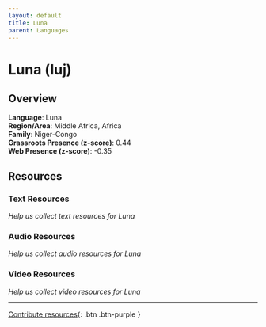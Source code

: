 ```yaml
---
layout: default
title: Luna
parent: Languages
---
```


# Luna (luj)

## Overview

**Language**: Luna  
**Region/Area**: Middle Africa, Africa  
**Family**: Niger-Congo  
**Grassroots Presence (z-score)**: 0.44  
**Web Presence (z-score)**: -0.35  

## Resources

### Text Resources
*Help us collect text resources for Luna*

### Audio Resources
*Help us collect audio resources for Luna*

### Video Resources
*Help us collect video resources for Luna*

---

[Contribute resources](https://forms.office.com/e/1SfLJx3u1r){: .btn .btn-purple }
